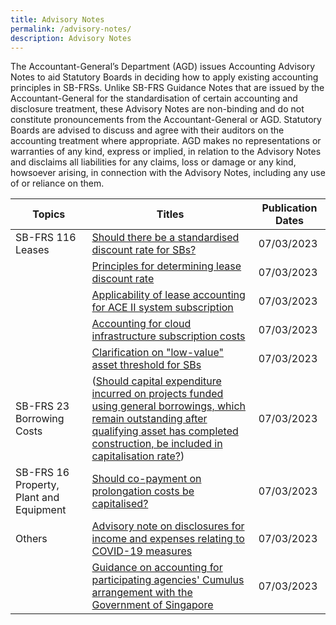 ```yaml
---
title: Advisory Notes
permalink: /advisory-notes/
description: Advisory Notes
---
```

The Accountant-General’s Department (AGD) issues Accounting Advisory Notes to aid Statutory Boards in deciding how to apply existing accounting principles in SB-FRSs. Unlike SB-FRS Guidance Notes that are issued by the Accountant-General for the standardisation of certain accounting and disclosure treatment, these Advisory Notes are non-binding and do not constitute pronouncements from the Accountant-General or AGD. Statutory Boards are advised to discuss and agree with their auditors on the accounting treatment where appropriate. AGD makes no representations or warranties of any kind, express or implied, in relation to the Advisory Notes and disclaims all liabilities for any claims, loss or damage or any kind, howsoever arising, in connection with the Advisory Notes, including any use of or reliance on them.



| Topics | Titles | Publication Dates |
| -------- | -------- | -------- |
| SB-FRS 116 Leases    | [Should there be a standardised discount rate for SBs?](/files/Docs/Default%20Source/Advisory%20Notes/Should%20there%20be%20a%20standardised%20discount%20rate%20for%20SBs.pdf)     | 07/03/2023     |
| | [Principles for determining lease discount rate]()     | 07/03/2023     |
| | [Applicability of lease accounting for ACE II system subscription](/files/Docs/Default%20Source/Advisory%20Notes/Applicability%20of%20lease%20accounting%20for%20ACE%20II%20system%20subscription.pdf)     | 07/03/2023     |
| | [Accounting for cloud infrastructure subscription costs](/files/Docs/Default%20Source/Advisory%20Notes/Accounting%20for%20cloud%20infrastructure%20subscription%20costs.pdf)     | 07/03/2023     |
| | [Clarification on "low-value" asset threshold for SBs](/files/Docs/Default%20Source/Advisory%20Notes/Clarification%20on%20“low-value”%20asset%20threshold%20for%20SBs.pdf)     | 07/03/2023     |
| SB-FRS 23 Borrowing Costs    |([Should capital expenditure incurred on projects funded using general borrowings, which remain outstanding after qualifying  asset has completed construction, be included in capitalisation rate?](/files/Docs/Default%20Source/Advisory%20Notes/Should%20capital%20expenditure%20incurred%20on%20projects%20funded%20using%20general%20borrowings.pdf))   | 07/03/2023     |
| SB-FRS 16 Property, Plant and Equipment    | [Should co-payment on prolongation costs be capitalised?](/files/Docs/Default%20Source/Advisory%20Notes/Should%20co-payment%20on%20prolongation%20costs%20be%20capitalised.pdf)     | 07/03/2023     |
| Others  | [Advisory note on disclosures for income and expenses relating to COVID-19 measures](/files/Docs/Default%20Source/Advisory%20Notes/Advisory%20note%20on%20disclosures%20for%20income%20and%20expenses%20relating%20to%20COVID-19%20measures.pdf)     | 07/03/2023     |
|  | [Guidance on accounting for participating agencies' Cumulus arrangement with the Government of Singapore](/files/Docs/Default%20Source/Advisory%20Notes/Guidance%20on%20accounting%20for%20participating%20agencies’%20Cumulus%20arrangement%20with%20the%20Government%20of%20SG.pdf)   | 07/03/2023     |